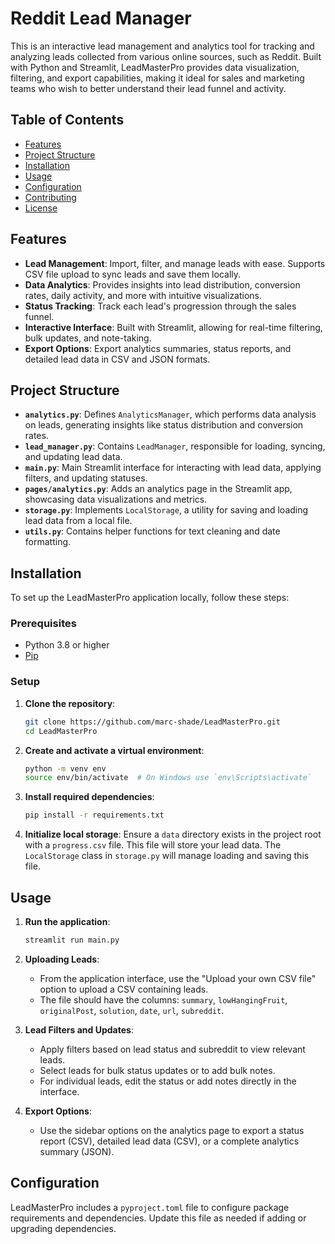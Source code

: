 # Reddit Lead Manager

This is an interactive lead management and analytics tool for tracking and analyzing leads collected from various online sources, such as Reddit. Built with Python and Streamlit, LeadMasterPro provides data visualization, filtering, and export capabilities, making it ideal for sales and marketing teams who wish to better understand their lead funnel and activity.

## Table of Contents
- [Features](#features)
- [Project Structure](#project-structure)
- [Installation](#installation)
- [Usage](#usage)
- [Configuration](#configuration)
- [Contributing](#contributing)
- [License](#license)

## Features

- **Lead Management**: Import, filter, and manage leads with ease. Supports CSV file upload to sync leads and save them locally.
- **Data Analytics**: Provides insights into lead distribution, conversion rates, daily activity, and more with intuitive visualizations.
- **Status Tracking**: Track each lead's progression through the sales funnel.
- **Interactive Interface**: Built with Streamlit, allowing for real-time filtering, bulk updates, and note-taking.
- **Export Options**: Export analytics summaries, status reports, and detailed lead data in CSV and JSON formats.

## Project Structure

- **`analytics.py`**: Defines `AnalyticsManager`, which performs data analysis on leads, generating insights like status distribution and conversion rates.
- **`lead_manager.py`**: Contains `LeadManager`, responsible for loading, syncing, and updating lead data.
- **`main.py`**: Main Streamlit interface for interacting with lead data, applying filters, and updating statuses.
- **`pages/analytics.py`**: Adds an analytics page in the Streamlit app, showcasing data visualizations and metrics.
- **`storage.py`**: Implements `LocalStorage`, a utility for saving and loading lead data from a local file.
- **`utils.py`**: Contains helper functions for text cleaning and date formatting.

## Installation

To set up the LeadMasterPro application locally, follow these steps:

### Prerequisites

- Python 3.8 or higher
- [Pip](https://pip.pypa.io/en/stable/)

### Setup

1. **Clone the repository**:
    ```bash
    git clone https://github.com/marc-shade/LeadMasterPro.git
    cd LeadMasterPro
    ```

2. **Create and activate a virtual environment**:
    ```bash
    python -m venv env
    source env/bin/activate  # On Windows use `env\Scripts\activate`
    ```

3. **Install required dependencies**:
    ```bash
    pip install -r requirements.txt
    ```

4. **Initialize local storage**:
    Ensure a `data` directory exists in the project root with a `progress.csv` file. This file will store your lead data. The `LocalStorage` class in `storage.py` will manage loading and saving this file.

## Usage

1. **Run the application**:
    ```bash
    streamlit run main.py
    ```

2. **Uploading Leads**:
   - From the application interface, use the "Upload your own CSV file" option to upload a CSV containing leads.
   - The file should have the columns: `summary`, `lowHangingFruit`, `originalPost`, `solution`, `date`, `url`, `subreddit`.

3. **Lead Filters and Updates**:
   - Apply filters based on lead status and subreddit to view relevant leads.
   - Select leads for bulk status updates or to add bulk notes.
   - For individual leads, edit the status or add notes directly in the interface.

4. **Export Options**:
   - Use the sidebar options on the analytics page to export a status report (CSV), detailed lead data (CSV), or a complete analytics summary (JSON).

## Configuration

LeadMasterPro includes a `pyproject.toml` file to configure package requirements and dependencies. Update this file as needed if adding or upgrading dependencies.

